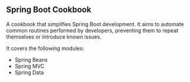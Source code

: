 ## Spring Boot Cookbook
A cookbook that simplifies Spring Boot development. It aims to automate common routines
performed by developers, preventing them to repeat themselves or introduce known issues.

It covers the following modules:
<ul>
<li>Spring Beans</li>
<li>Spring MVC</li>
<li>Spring Data</li>
</ul>